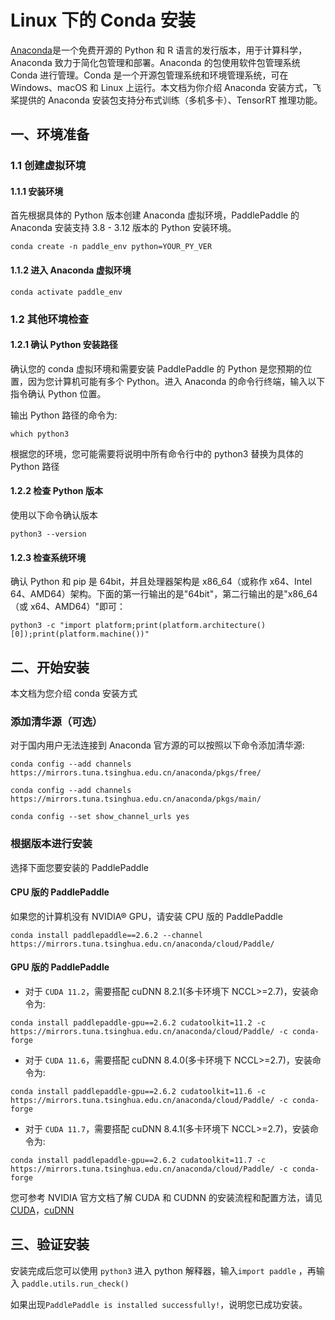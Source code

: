 # Linux 下的 Conda 安装

[Anaconda](https://www.anaconda.com/)是一个免费开源的 Python 和 R 语言的发行版本，用于计算科学，Anaconda 致力于简化包管理和部署。Anaconda 的包使用软件包管理系统 Conda 进行管理。Conda 是一个开源包管理系统和环境管理系统，可在 Windows、macOS 和 Linux 上运行。本文档为你介绍 Anaconda 安装方式，飞桨提供的 Anaconda 安装包支持分布式训练（多机多卡）、TensorRT 推理功能。


## 一、环境准备

### 1.1 创建虚拟环境

#### 1.1.1 安装环境

首先根据具体的 Python 版本创建 Anaconda 虚拟环境，PaddlePaddle 的 Anaconda 安装支持 3.8 - 3.12 版本的 Python 安装环境。

```
conda create -n paddle_env python=YOUR_PY_VER
```


#### 1.1.2 进入 Anaconda 虚拟环境

```
conda activate paddle_env
```



### 1.2 其他环境检查

#### 1.2.1 确认 Python 安装路径

确认您的 conda 虚拟环境和需要安装 PaddlePaddle 的 Python 是您预期的位置，因为您计算机可能有多个 Python。进入 Anaconda 的命令行终端，输入以下指令确认 Python 位置。


输出 Python 路径的命令为:


```
which python3
```

根据您的环境，您可能需要将说明中所有命令行中的 python3 替换为具体的 Python 路径



#### 1.2.2 检查 Python 版本

使用以下命令确认版本

```
python3 --version
```


#### 1.2.3 检查系统环境

确认 Python 和 pip 是 64bit，并且处理器架构是 x86_64（或称作 x64、Intel 64、AMD64）架构。下面的第一行输出的是"64bit"，第二行输出的是"x86_64（或 x64、AMD64）"即可：

```
python3 -c "import platform;print(platform.architecture()[0]);print(platform.machine())"
```



## 二、开始安装

本文档为您介绍 conda 安装方式

### 添加清华源（可选）

对于国内用户无法连接到 Anaconda 官方源的可以按照以下命令添加清华源:

  ```
  conda config --add channels https://mirrors.tuna.tsinghua.edu.cn/anaconda/pkgs/free/
  ```
  ```
  conda config --add channels https://mirrors.tuna.tsinghua.edu.cn/anaconda/pkgs/main/
  ```
  ```
  conda config --set show_channel_urls yes
  ```

### 根据版本进行安装

选择下面您要安装的 PaddlePaddle


#### CPU 版的 PaddlePaddle

如果您的计算机没有 NVIDIA® GPU，请安装 CPU 版的 PaddlePaddle

```
conda install paddlepaddle==2.6.2 --channel https://mirrors.tuna.tsinghua.edu.cn/anaconda/cloud/Paddle/
```



#### GPU 版的 PaddlePaddle



*  对于 `CUDA 11.2`，需要搭配 cuDNN 8.2.1(多卡环境下 NCCL>=2.7)，安装命令为:

  ```
  conda install paddlepaddle-gpu==2.6.2 cudatoolkit=11.2 -c https://mirrors.tuna.tsinghua.edu.cn/anaconda/cloud/Paddle/ -c conda-forge
  ```

*  对于 `CUDA 11.6`，需要搭配 cuDNN 8.4.0(多卡环境下 NCCL>=2.7)，安装命令为:

  ```
  conda install paddlepaddle-gpu==2.6.2 cudatoolkit=11.6 -c https://mirrors.tuna.tsinghua.edu.cn/anaconda/cloud/Paddle/ -c conda-forge
  ```

*  对于 `CUDA 11.7`，需要搭配 cuDNN 8.4.1(多卡环境下 NCCL>=2.7)，安装命令为:

  ```
  conda install paddlepaddle-gpu==2.6.2 cudatoolkit=11.7 -c https://mirrors.tuna.tsinghua.edu.cn/anaconda/cloud/Paddle/ -c conda-forge
  ```

您可参考 NVIDIA 官方文档了解 CUDA 和 CUDNN 的安装流程和配置方法，请见[CUDA](https://docs.nvidia.com/cuda/cuda-installation-guide-linux/)，[cuDNN](https://docs.nvidia.com/deeplearning/sdk/cudnn-install/)



## **三、验证安装**

安装完成后您可以使用 `python3` 进入 python 解释器，输入`import paddle` ，再输入
 `paddle.utils.run_check()`

如果出现`PaddlePaddle is installed successfully!`，说明您已成功安装。
